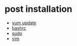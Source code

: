 # post installation

- [yum update](yum-update.md)
- [bashrc](bashrc.md)
- [sudo](sudo.md)
- [vim](vim.md)

